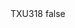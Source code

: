 <?xml version="1.0" encoding="UTF-8"?>
<CustomMetadata xmlns="http://soap.sforce.com/2006/04/metadata">
    <label>TXU318</label>
    <protected>false</protected>
</CustomMetadata>

